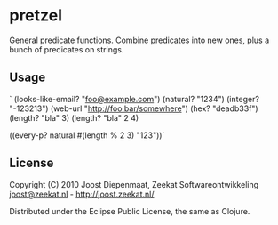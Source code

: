 # pretzel

General predicate functions.
Combine predicates into new ones, plus a bunch of predicates on strings.

## Usage

`   (looks-like-email? "foo@example.com")
   (natural? "1234")
   (integer? "-123213")
   (web-url "http://foo.bar/somewhere")
   (hex? "deadb33f")
   (length? "bla" 3)
   (length? "bla" 2 4)
   
   ((every-p?
     natural
     #(length % 2 3)
    "123"))`

## License

Copyright (C) 2010 Joost Diepenmaat, Zeekat Softwareontwikkeling
joost@zeekat.nl - http://joost.zeekat.nl/

Distributed under the Eclipse Public License, the same as Clojure.
